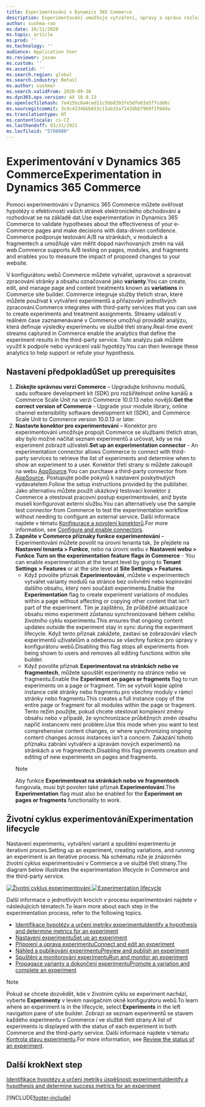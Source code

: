 ```yaml
---
title: Experimentování v Dynamics 365 Commerce
description: Experimentování umožňuje vytváření, úpravy a správu rozložení stránky a úpravy obsahu v konfigurátoru webů. U stránek a entit elektronického obchodování na stránce je povolena úplná podpora experimentování.
author: sushma-rao
ms.date: 10/21/2020
ms.topic: article
ms.prod: ''
ms.technology: ''
audience: Application User
ms.reviewer: josaw
ms.custom: ''
ms.assetid: ''
ms.search.region: global
ms.search.industry: Retail
ms.author: sushmar
ms.search.validFrom: 2020-09-30
ms.dyn365.ops.version: AX 10.0.13
ms.openlocfilehash: 7e415bc0a4ced11c5bb8393fe5dfe03a5f7cdd6c
ms.sourcegitcommit: 3cdc42346bb653c13ab33a7142dbb7969f1f6dda
ms.translationtype: HT
ms.contentlocale: cs-CZ
ms.lasthandoff: 03/31/2021
ms.locfileid: "5798980"
---
```

# <a name="experimentation-in-dynamics-365-commerce"></a><span data-ttu-id="71d14-104">Experimentování v Dynamics 365 Commerce</span><span class="sxs-lookup"><span data-stu-id="71d14-104">Experimentation in Dynamics 365 Commerce</span></span>
<span data-ttu-id="71d14-105">Pomocí experimentování v Dynamics 365 Commerce můžete ověřovat hypotézy o efektivnosti vašich stránek elektronického obchodování a rozhodovat se na základě dat.</span><span class="sxs-lookup"><span data-stu-id="71d14-105">Use experimentation in Dynamics 365 Commerce to validate hypotheses about the effectiveness of your e-Commerce pages and make decisions with data-driven confidence.</span></span> <span data-ttu-id="71d14-106">Commerce podporuje testování A/B na stránkách, v modulech a fragmentech a umožňuje vám měřit dopad navrhovaných změn na váš web.</span><span class="sxs-lookup"><span data-stu-id="71d14-106">Commerce supports A/B testing on pages, modules, and fragments and enables you to measure the impact of proposed changes to your website.</span></span>

<span data-ttu-id="71d14-107">V konfigurátoru webů Commerce můžete vytvářet, upravovat a spravovat zpracování stránky a obsahu označované jako **varianty**.</span><span class="sxs-lookup"><span data-stu-id="71d14-107">You can create, edit, and manage page and content treatments known as **variations** in Commerce site builder.</span></span> <span data-ttu-id="71d14-108">Commerce integruje služby třetích stran, které můžete používat k vytváření experimentů a přiřazování jednotlivých zpracování.</span><span class="sxs-lookup"><span data-stu-id="71d14-108">Commerce integrates with third-party services that you can use to create experiments and treatment assignments.</span></span> <span data-ttu-id="71d14-109">Streamy událostí v reálném čase zaznamenávané v Commerce umožňují provádět analýzu, která definuje výsledky experimentu ve službě třetí strany.</span><span class="sxs-lookup"><span data-stu-id="71d14-109">Real-time event streams captured in Commerce enable the analytics that define the experiment results in the third-party service.</span></span> <span data-ttu-id="71d14-110">Tuto analýzu pak můžete využít k podpoře nebo vyvrácení vaší hypotézy.</span><span class="sxs-lookup"><span data-stu-id="71d14-110">You can then leverage these analytics to help support or refute your hypothesis.</span></span>

## <a name="set-up-prerequisites"></a><span data-ttu-id="71d14-111"> Nastavení předpokladů</span><span class="sxs-lookup"><span data-stu-id="71d14-111">Set up prerequisites</span></span>
1. <span data-ttu-id="71d14-112">**Získejte správnou verzi Commerce** – Upgradujte knihovnu modulů, sadu software development kit (SDK) pro rozšiřitelnost online kanálů a Commerce Scale Unit na verzi Commerce 10.0.13 nebo novější.</span><span class="sxs-lookup"><span data-stu-id="71d14-112">**Get the correct version of Commerce** - Upgrade your module library, online channel extensibility software development kit (SDK), and Commerce Scale Unit to Commerce version 10.0.13 or later.</span></span>
1. <span data-ttu-id="71d14-113">**Nastavte konektor pro experimentování** – Konektor pro experimentování umožňuje propojit Commerce se službami třetích stran, aby bylo možné načítat seznam experimentů a určovat, kdy se má experiment zobrazit uživateli.</span><span class="sxs-lookup"><span data-stu-id="71d14-113">**Set up an experimentation connector** - An experimentation connector allows Commerce to connect with third-party services to retrieve the list of experiments and determine when to show an experiment to a user.</span></span> <span data-ttu-id="71d14-114">Konektor třetí strany si můžete zakoupit na webu [AppSource](https://appsource.microsoft.com).</span><span class="sxs-lookup"><span data-stu-id="71d14-114">You can purchase a third-party connector from [AppSource](https://appsource.microsoft.com).</span></span> <span data-ttu-id="71d14-115">Postupujte podle pokynů k nastavení poskytnutých vydavatelem.</span><span class="sxs-lookup"><span data-stu-id="71d14-115">Follow the setup instructions provided by the publisher.</span></span> <span data-ttu-id="71d14-116">Jako alternativu můžete použít ukázkový testovací konektor z Commerce a otestovat pracovní postup experimentování, aniž byste museli konfigurovat externí službu.</span><span class="sxs-lookup"><span data-stu-id="71d14-116">You can alternatively use the sample test connector from Commerce to test the experimentation workflow without needing to configure an external service.</span></span> <span data-ttu-id="71d14-117">Další informace najdete v tématu [Konfigurace a povolení konektorů](e-commerce-extensibility/connectors.md).</span><span class="sxs-lookup"><span data-stu-id="71d14-117">For more information, see [Configure and enable connectors](e-commerce-extensibility/connectors.md).</span></span> 
1. <span data-ttu-id="71d14-118">**Zapněte v Commerce příznaky funkce experimentování** – Experimentování můžete povolit na úrovni tenanta tak, že přejdete na **Nastavení tenanta > Funkce**, nebo na úrovni webu v **Nastavení webu > Funkce**.</span><span class="sxs-lookup"><span data-stu-id="71d14-118">**Turn on the experimentation feature flags in Commerce** - You can enable experimentation at the tenant level by going to **Tenant Settings > Features** or at the site level at **Site Settings > Features**.</span></span>
    - <span data-ttu-id="71d14-119">Když povolíte příznak **Experimentování**, můžete v experimentech vytvářet varianty modulů na stránce bez ovlivnění nebo kopírování dalšího obsahu, který není součástí experimentu.</span><span class="sxs-lookup"><span data-stu-id="71d14-119">Enable the **Experimentation** flag to create experiment variations of modules within a page without affecting or copying other content that isn't part of the experiment.</span></span> <span data-ttu-id="71d14-120">Tím je zajištěno, že průběžné aktualizace obsahu mimo experiment zůstanou synchronizované během celého životního cyklu experimentu.</span><span class="sxs-lookup"><span data-stu-id="71d14-120">This ensures that ongoing content updates outside the experiment stay in sync during the experiment lifecycle.</span></span> <span data-ttu-id="71d14-121">Když tento příznak zakážete, zastaví se zobrazování všech experimentů uživatelům a odeberou se všechny funkce pro úpravy v konfigurátoru webů.</span><span class="sxs-lookup"><span data-stu-id="71d14-121">Disabling this flag stops all experiments from being shown to users and removes all editing functions within site builder.</span></span>
    - <span data-ttu-id="71d14-122">Když povolíte příznak **Experimentovat na stránkách nebo ve fragmentech**, můžete spouštět experimenty na stránce nebo ve fragmentu.</span><span class="sxs-lookup"><span data-stu-id="71d14-122">Enable the **Experiment on pages or fragments** flag to run experiments on a page or fragment.</span></span> <span data-ttu-id="71d14-123">Tím se vytvoří kopie úplné instance celé stránky nebo fragmentu pro všechny moduly v rámci stránky nebo fragmentu.</span><span class="sxs-lookup"><span data-stu-id="71d14-123">This creates a full instance copy of the entire page or fragment for all modules within the page or fragment.</span></span> <span data-ttu-id="71d14-124">Tento režim použijte, pokud chcete otestovat komplexní změny obsahu nebo v případě, že synchronizace průběžných změn obsahu napříč instancemi není problém.</span><span class="sxs-lookup"><span data-stu-id="71d14-124">Use this mode when you want to test comprehensive content changes, or where synchronizing ongoing content changes across instances isn't a concern.</span></span> <span data-ttu-id="71d14-125">Zakázání tohoto příznaku zabrání vytváření a úpravám nových experimentů na stránkách a ve fragmentech.</span><span class="sxs-lookup"><span data-stu-id="71d14-125">Disabling this flag prevents creation and editing of new experiments on pages and fragments.</span></span>
    > [!NOTE]
    > <span data-ttu-id="71d14-126">Aby funkce **Experimentovat na stránkách nebo ve fragmentech** fungovala, musí být povolen také příznak **Experimentování**.</span><span class="sxs-lookup"><span data-stu-id="71d14-126">The **Experimentation** flag must also be enabled for the **Experiment on pages or fragments** functionality to work.</span></span>
    
## <a name="experimentation-lifecycle"></a><span data-ttu-id="71d14-127">Životní cyklus experimentování</span><span class="sxs-lookup"><span data-stu-id="71d14-127">Experimentation lifecycle</span></span>
<span data-ttu-id="71d14-128">Nastavení experimentu, vytváření variant a spuštění experimentu je iterativní proces.</span><span class="sxs-lookup"><span data-stu-id="71d14-128">Setting up an experiment, creating variations, and running an experiment is an iterative process.</span></span> <span data-ttu-id="71d14-129">Na schématu níže je znázorněn životní cyklus experimentování v Commerce a ve službě třetí strany.</span><span class="sxs-lookup"><span data-stu-id="71d14-129">The diagram below illustrates the experimentation lifecycle in Commerce and the third-party service.</span></span> 

<span data-ttu-id="71d14-130">[ ![Životní cyklus experimentování](./media/experimentation_lifecycle.svg) ](./media/experimentation_lifecycle.svg#lightbox)</span><span class="sxs-lookup"><span data-stu-id="71d14-130">[ ![Experimentation lifecycle](./media/experimentation_lifecycle.svg) ](./media/experimentation_lifecycle.svg#lightbox)</span></span>

<span data-ttu-id="71d14-131">Další informace o jednotlivých krocích v procesu experimentování najdete v následujících tématech.</span><span class="sxs-lookup"><span data-stu-id="71d14-131">To learn more about each step in the experimentation process, refer to the following topics.</span></span>
- [<span data-ttu-id="71d14-132">Identifikace hypotézy a určení metriky experimentu</span><span class="sxs-lookup"><span data-stu-id="71d14-132">Identify a hypothesis and determine metrics for an experiment</span></span>](experimentation-identify.md)
- [<span data-ttu-id="71d14-133">Nastavení experimentu</span><span class="sxs-lookup"><span data-stu-id="71d14-133">Set up an experiment</span></span>](experimentation-setup.md)
- [<span data-ttu-id="71d14-134">Připojení a úprava experimentu</span><span class="sxs-lookup"><span data-stu-id="71d14-134">Connect and edit an experiment</span></span>](experimentation-connect-edit.md)
- [<span data-ttu-id="71d14-135">Náhled a publikování experimentu</span><span class="sxs-lookup"><span data-stu-id="71d14-135">Preview and publish an experiment</span></span>](experimentation-preview-publish.md)
- [<span data-ttu-id="71d14-136">Spuštění a monitorování experimentu</span><span class="sxs-lookup"><span data-stu-id="71d14-136">Run and monitor an experiment</span></span>](experimentation-run-monitor.md)
- [<span data-ttu-id="71d14-137">Propagace varianty a dokončení experimentu</span><span class="sxs-lookup"><span data-stu-id="71d14-137">Promote a variation and complete an experiment</span></span>](experimentation-review-complete.md)

> [!NOTE]
> <span data-ttu-id="71d14-138">Pokud se chcete dozvědět, kde v životním cyklu se experiment nachází, vyberte **Experimenty** v levém navigačním okně konfigurátoru webů.</span><span class="sxs-lookup"><span data-stu-id="71d14-138">To learn where an experiment is in the lifecycle, select **Experiments** in the left navigation pane of site builder.</span></span> <span data-ttu-id="71d14-139">Zobrazí se seznam experimentů se stavem každého experimentu v Commerce i ve službě třetí strany.</span><span class="sxs-lookup"><span data-stu-id="71d14-139">A list of experiments is displayed with the status of each experiment in both Commerce and the third-party service.</span></span> <span data-ttu-id="71d14-140">Další informace najdete v tématu [Kontrola stavu experimentu](experimentation-status.md).</span><span class="sxs-lookup"><span data-stu-id="71d14-140">For more information, see [Review the status of an experiment](experimentation-status.md).</span></span>

## <a name="next-step"></a><span data-ttu-id="71d14-141">Další krok</span><span class="sxs-lookup"><span data-stu-id="71d14-141">Next step</span></span>
[<span data-ttu-id="71d14-142">Identifikace hypotézy a určení metriky úspěšnosti experimentu</span><span class="sxs-lookup"><span data-stu-id="71d14-142">Identify a hypothesis and determine success metrics for an experiment</span></span>](experimentation-identify.md) 


[!INCLUDE[footer-include](../includes/footer-banner.md)]
